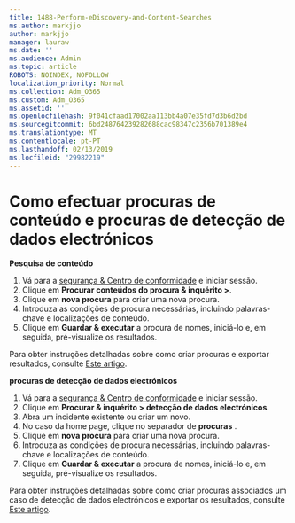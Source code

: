 ```yaml
---
title: 1488-Perform-eDiscovery-and-Content-Searches
ms.author: markjjo
author: markjjo
manager: lauraw
ms.date: ''
ms.audience: Admin
ms.topic: article
ROBOTS: NOINDEX, NOFOLLOW
localization_priority: Normal
ms.collection: Adm_O365
ms.custom: Adm_O365
ms.assetid: ''
ms.openlocfilehash: 9f041cfaad17002aa113bb4a07e35fd7d3b6d2bd
ms.sourcegitcommit: 6bd248764239282688cac98347c2356b701389e4
ms.translationtype: MT
ms.contentlocale: pt-PT
ms.lasthandoff: 02/13/2019
ms.locfileid: "29982219"
---
```

# <a name="how-to-perform-content-searches-and-ediscovery-searches"></a>Como efectuar procuras de conteúdo e procuras de detecção de dados electrónicos

**Pesquisa de conteúdo**

1. Vá para a [segurança & Centro de conformidade](https://protection.office.com) e iniciar sessão.
2. Clique em **Procurar conteúdos do procura & inquérito >**.
3. Clique em **nova procura** para criar uma nova procura.
4. Introduza as condições de procura necessárias, incluindo palavras-chave e localizações de conteúdo.  
5. Clique em **Guardar & executar** a procura de nomes, iniciá-lo e, em seguida, pré-visualize os resultados. 
 
Para obter instruções detalhadas sobre como criar procuras e exportar resultados, consulte [Este artigo](https://docs.microsoft.com/office365/securitycompliance/content-search).

**procuras de detecção de dados electrónicos**

1. Vá para a [segurança & Centro de conformidade](https://protection.office.com) e iniciar sessão.
2. Clique em **Procurar & inquérito > detecção de dados electrónicos**.
3. Abra um incidente existente ou criar um novo.
4. No caso da home page, clique no separador de **procuras** .  
5. Clique em **nova procura** para criar uma nova procura.
6. Introduza as condições de procura necessárias, incluindo palavras-chave e localizações de conteúdo.  
7. Clique em **Guardar & executar** a procura de nomes, iniciá-lo e, em seguida, pré-visualize os resultados.

Para obter instruções detalhadas sobre como criar procuras associados um caso de detecção de dados electrónicos e exportar os resultados, consulte [Este artigo](https://docs.microsoft.com/office365/securitycompliance/ediscovery-cases).